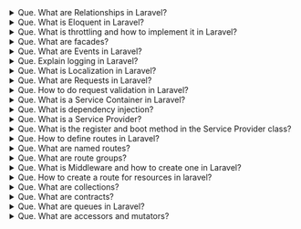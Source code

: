 <details>
    <summary>
        Que. What are Relationships in Laravel?
    </summary>

    Ans. Relationships in Laravel are a way to define relations between different models in the applications. 
        It is the same as relations in relational databases.

        Different relationships available in Laravel are:
        One to One
        One to Many
        Many to Many
        Has One Through
        Has Many Through
        One to One (Polymorphic)
        One to Many (Polymorphic)
        Many to Many (Polymorphic)
        Relationships are defined as a method on the model class. An example of One to One relation is shown below. 
        <?php
            namespace App\Models;
            use Illuminate\Database\Eloquent\Model;
            class User extends Model
            {
                public function phone()
                {
                    return $this->hasOne(Phone::class);
                }
            }
        ?>
        The above method phone on the User model can be called like : `$user->phone` or `$user->phone()->where(...)->get()`
</details>

<details>
    <summary>
        Que. What is Eloquent in Laravel?
    </summary>
    Ans. Eloquent is the ORM(object relation mapper) used to interact with the database using Model classes. 
        It gives handy methods on class objects to make a query on the database.

        It can directly be used to retrieve data from any table and run any raw query. 
        But in conjunction with Models, we can make use of its various methods and also make use of relationships 
        and attributes defined on the model.

        Some examples of using the Eloquent are below:
        `DB::table(‘users’)->get()`
        `User::all()`
        `User::where(‘name’, ‘=’, ‘Eloquent’)->get()`

</details>

<details>
    <summary>
        Que. What is throttling and how to implement it in Laravel?
    </summary>

    Ans. Throttling is a process to rate-limit requests from a particular IP. 
        This can be used to prevent DDOS(Distributed Denial-of-Service) attacks as well. 
        For throttling, Laravel provides a middleware that can be applied to routes and it can be added 
        to the global middlewares list as well to execute that middleware for each request.

        Here’s how you can add it to a particular route:

        Route::middleware('auth:api', 'throttle:60,1')->group(function () {
            Route::get('/user', function () {
                //
            });
        });

        This will enable the /user route to be accessed by a particular user from a particular 
        IP only 60 times in a minute.
</details>

<details>
    <summary>
        Que. What are facades?
    </summary>
    Ans. Facades are a way to register your class and its methods in Laravel Container so they are available 
        in your whole application after getting resolved by Reflection.
        The main benefit of using facades is we don’t have to remember long class names and also 
        don’t need to require those classes in any other class for using them. It also gives more 
        testability to the application.

        # When to Utilize Facades
        Facades have many benefits. They provide a terse, memorable syntax that allows you to use Laravel's 
        features without remembering long class names that must be injected or configured manually. 
        Furthermore, because of their unique usage of PHP's dynamic methods, they are easy to test.
</details>

<details>
    <summary>
        Que. What are Events in Laravel?
    </summary>
    Ans. In Laravel, Events are a way to subscribe to different events that occur in the application. 
        We can make events to represent a particular event like user logged in, user logged out, user-created post, etc. 
        After which we can listen to these events by making Listener classes and do some tasks like, user logged in 
        then make an entry to audit logger of application.
        For creating a new Event in laravel, we can call below artisan command:
        `php artisan make:event UserLoggedIn`

        For this event to work, we need to create a listener as well. We can create a listener like this:
        `php artisan make:listener SetLogInFile --event=UserLoggedIn`
</details>
    

<details>
    <summary>
        Que. Explain logging in Laravel?
    </summary>
    Ans. Laravel Logging is a way to log information that is happening inside an application. 
        Laravel provides different channels for logging like file and slack. 
        Log messages can be written on to multiple channels at once as well.

        We can configure the channel to be used for logging in to our environment file or in the config 
        file at config/logging.php


</details>


<details>
    <summary>
        Que. What is Localization in Laravel?
    </summary>
    Ans. Localization is a way to serve content concerning the client's language preference. 
        We can create different localization files and use a laravel helper method like this: `__(‘auth.error’)` 
        to retrieve translation in the current locale. 
        These localization files are located in the resources/lang/[language] folder.
</details>


<details>
    <summary>
        Que. What are Requests in Laravel?
    </summary>
    Ans. Requests in Laravel are a way to interact with incoming HTTP requests along with sessions, cookies, 
        and even files if submitted with the request.

        The class responsible for doing this is Illuminate\Http\Request.

        When any request is submitted to a laravel route, it goes through to the controller method, 
        and with the help of dependency Injection, the request object is available within the method. 
        We can do all kinds of things with the request like validating or authorizing the request, etc.
</details>


<details>
    <summary>
        Que. How to do request validation in Laravel?
    </summary>
    Ans. Request validation in laravel can be done with the controller method or we can create a 
        request validation class that holds the rules of validation and the error messages associated with it.
        examples:
            
            /** 
            * Store a new blog post.
            *
            * @param  \Illuminate\Http\Request  $request
            * @return \Illuminate\Http\Response
            */
            public function store(Request $request)
            {
                $validated = $request->validate([
                    'title' => 'required|unique:posts|max:255',
                    'body' => 'required',
                ]);

                // The blog post is valid...
            }
</details>


<details>
    <summary>
        Que. What is a Service Container in Laravel?
    </summary>
    Ans. Service Container or IoC in laravel is responsible for managing class dependencies meaning 
        not every file needs to be injected in class manually but is done by the Service Container automatically. 
        Service Container is mainly used in injecting class in controllers like Request object is injected. 
        We can also inject a Model based on id in route binding.

        For example, a route like below:
        Route::get('/profile/{id}', 'UserController@profile');

        With the controller like below.
        public function profile(Request $request, User $id)
        {
            // 
        }

        In the UserController profile method, the reason we can get the User model as a parameter is because 
        of Service Container as the IoC resolves all the dependencies in all the controllers while booting the server.
        This process is also called route-model binding.

        or

        Service container is a powerful tool for managing class dependencies and performing dependency injection. 
        Its sole responsibility is to manage the dependencies in your laravel project.

</details>


<details>
    <summary>
    Que. What is dependency injection?
    </summary>
    Ans. Dependency Injection means that class dependencies are “injected” into the class via 
        the constructor or, in some cases, “setter” methods. Mostly constructor is used for 
        injecting the dependency.

        Service container is like a container where we define how the dependency should be resolved. 
        We have to register the dependencies into the service container during the initialization of the 
        framework and the best place to do it is the service provider.

</details>


<details>
    <summary>
        Que. What is a Service Provider?
    </summary>
    Ans. A Service Provider is a way to bootstrap or register services, events, etc before booting the application. 
        Laravel’s own bootstrapping happens using Service Providers as well. Additionally, registers service 
        container bindings, event listeners, middlewares, and even routes using its service providers.
        If we are creating our application, we can register our facades in provider classes.

</details>


<details>
    <summary>
        Que. What is the register and boot method in the Service Provider class?
    </summary>
    Ans. The register method in the Service Provider class is used to bind classes or services to the Service 
        Container.It should not be used to access any other functionality or classes from the application as the 
        service you are accessing may not have loaded yet into the container.

        The boot method runs after all the dependencies have been included in the container and now we can 
        access any functionality in the boot method. Like you can create routes, create a view composer, 
        etc in the boot method.
</details>


<details>
    <summary>
        Que. How to define routes in Laravel?
    </summary>
    Ans. Laravel Routes are defined in the routes file in routes/web.php for web application routes. 
        Routes can be defined using Illuminate\Support\Facades\Route and calling its static methods 
        such as to get, post, put, delete, etc.

        use Illuminate\Support\Facades\Route;
        Route::get('/home', function () {
            return 'Welcome to Home Sweet Home';
        });
        A typical closure route looks like the above, where we provide the URI and the closure function 
        to execute when that route is accessed.

        Route::get('/hello', 'HomeController@index');

        Another way is like above, we can directly give the controller name and the method to call, 
        this can again be resolved using Service Container.
</details>


<details>
    <summary>
        Que. What are named routes?
    </summary>
    Ans. A named route is a route definition with the name assigned to it. We can then use that name to 
        call the route anywhere else in the application.

        Route::get('/hello', 'HomeController@index')->name('index');
        This can be accessed in a controller using the following:

        return redirect()->route('index');
</details>


<details>
    <summary>
        Que. What are route groups?
    </summary>
    Ans. Route Groups in laravel is used when we need to group route attributes like middlewares, prefixes, etc. 
        we use route groups. It saves us a headache to put each attribute to each route.

        Syntax:

        Route::middleware(['throttleMiddleware'])->group(function () {
            Route::get('/', function () {
                // Uses throttleMiddleware
            });

            Route::get('/user/profile', function () {
                // Uses throttleMiddleware
            });
        });
</details>


<details>
    <summary>
        Que. What is Middleware and how to create one in Laravel?
    </summary>
    Ans. Middleware gives developers the ability to inspect and filter incoming HTTP requests of our application. 
        One such middleware that ships with laravel are the authentication middleware which checks if the user 
        is authenticated and if the user is authenticated it will go further in the application otherwise 
        it will throw the user back to the login screen.

        We can always create a new middleware for our purposes. For creating a new middleware we can use the
        below artisan command:

       `php artisan make:middleware CheckFileIsNotTooLarge`

        The above command will create a new middleware file in the app/Http/Middleware folder.
</details>


<details>
    <summary>
        Que. How to create a route for resources in laravel?
    </summary>
    Ans. For creating a resource route we can use the below command:

        Route::resource('blogs', BlogController::class);
        This will create routes for six actions index, create, store, show, edit, update and delete.
</details>


<details>
    <summary>
        Que. What are collections?
    </summary>
    Ans. Collections in laravel are a wrapper over an array of data in Laravel. All of the responses 
        from Eloquent ORM when we query data from the database are collections (Array of data records).

        Collections give us handy methods over them to easily work with the data like looping over 
        data or doing some operation on it.
</details>


<details>
    <summary>
        Que. What are contracts?
    </summary>
    Ans. Laravel Contracts are a set of interfaces with implementation methods to complete the core tasks of Laravel.
        <img src="./asset/contracts.png" alt="contracts">
        Few examples of contracts in Laravel are Queue and Mailer. 
        Queue contract has an implementation of Queuing jobs while Mailer contract has an implementation to send emails.

</details>

<details>
    <summary>
        Que. What are queues in Laravel?
    </summary>
    Ans. While building any application we face a situation where some tasks take time to process and 
        our page gets loading until that task is finished. One task is sending an email when a user registers, 
        we can send the email to the user as a background task, so our main thread is responsive all the time. 
        Queues are a way to run such tasks in the background.

</details>

<details>
    <summary>
        Que. What are accessors and mutators?
    </summary>
    Ans. Accessors are a way to retrieve data from eloquent after doing some operation on the retrieved 
        fields from the database. For example, if we need to combine the first and last names of users 
        but we have two fields in the database, but we want whenever we fetch data from eloquent queries 
        these names need to be combined.

        We can do that by creating an accessor like below:
        public function getFullNameAttribute()	 	 
        {	 	 
            return $this->first_name . " " . $this->last_name;	 	 
        }

        What the above code will do is it will give another attribute(full_name) in the collection of the model, 
        so if we need the combined name we can call it like this: `$user->full_name`. 
        Mutators are a way to do some operations on a particular field before saving it to the database.

        For example, if we wanted the first name to be capitalized before saving it to the database, 
        we can create something like the below:

        public function setFirstNameAttribute($value)
        {
            $this->attributes[‘first_name’] = strtoupper($value);
        }
        So, whenever we are setting this field to be anything:

        $user->first_name = Input::get('first_name');
        $user->save();
        It will change the first_name to be capitalized and it will save to the database.
</details>